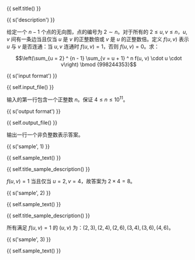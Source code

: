 {{ self.title() }}

{{ s('description') }}

给定一个 $n - 1$ 个点的无向图，点的编号为 $2 \sim n$。对于所有的 $2 \le u, v \le n$，$u, v$ 间有一条边当且仅当 $u$ 是 $v$ 的正整数倍或 $v$ 是 $u$ 的正整数倍。定义 $f(u, v)$ 表示 $u$ 与 $v$ 是否连通：当 $u, v$ 连通时 $f(u, v) = 1$，否则 $f(u, v) = 0$。求：

$$\left(\sum_{u = 2} ^ {n - 1} \sum_{v = u + 1} ^ n f(u, v) \cdot u \cdot v\right) \bmod {998244353}$$

{{ s('input format') }}

{{ self.input_file() }}

输入的第一行包含一个正整数 $n$。保证 $4 \le n \le 10 ^ {11}$。

{{ s('output format') }}

{{ self.output_file() }}

输出一行一个非负整数表示答案。

{{ s('sample', 1) }}

{{ self.sample_text() }}

{{ self.title_sample_description() }}

$f(u, v) = 1$ 当且仅当 $u = 2, v = 4$，故答案为 $2 \times 4 = 8$。

{{ s('sample', 2) }}

{{ self.sample_text() }}

{{ self.title_sample_description() }}

所有满足 $f(u, v) = 1$ 的 $(u, v)$ 为：$(2, 3), (2, 4), (2, 6), (3, 4), (3, 6), (4, 6)$。

{{ s('sample', 3) }}

{{ self.sample_text() }}